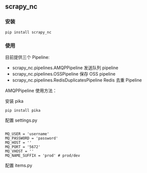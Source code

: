 ## scrapy_nc

### 安装

```
pip install scrapy_nc
```

### 使用


目前提供三个 Pipeline:

- scrapy_nc.pipelines.AMQPPipeline 发送队列 pipeline
- scrapy_nc.pipelines.OSSPipeline 保存 OSS pipeline
- scrapy_nc.pipelines.RedisDuplicatesPipeline Redis 去重 Pipeline

AMQPPipeline 使用方法：

安装 pika

```
pip install pika
```

配置 settings.py

```

MQ_USER = 'username'
MQ_PASSWORD = 'password'
MQ_HOST = ''
MQ_PORT = '5672'
MQ_VHOST = ''
MQ_NAME_SUFFIX = 'prod' # prod/dev
```

配置 items.py
